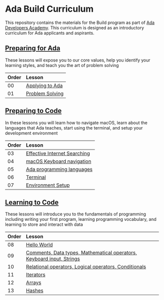 # Ada Build Curriculum

This repository contains the materials for the Build program as part of [Ada Developers Academy](http://adadevelopersacademy.org/).  This curriculum is designed as an introductory curriculum for Ada applicants and aspirants.  

## [Preparing for Ada](./preparing-for-ada)

These lessons will expose you to our core values, help you identify your learning styles, and teach you the art of problem solving

| Order | Lesson                                                  |
| :---- | :------------------------------------------------------ |
| 00    | [Applying to Ada](./preparing-for-ada/applying-to-ada)  |
| 01    | [Problem Solving](./preparing-for-ada/problem-solving/) |

## [Preparing to Code](./preparing-to-code)

In these lessons you will learn how to navigate macOS, learn about the languages that Ada teaches, start using the terminal, and setup your development environment

| Order | Lesson                                                                  |
| :---- | :---------------------------------------------------------------------- |
| 03    | [Effective Internet Searching](./preparing-to-code/internet-searching/) |
| 04    | [macOS Keyboard navigation](./preparing-to-code/keyboard-navigation/)   |
| 05    | [Ada programming languages](./preparing-to-code/ada-languages)          |
| 06    | [Terminal](./preparing-to-code/terminal/)                               |
| 07    | [Environment Setup](./preparing-to-code/environment-setup/)             |

## [Learning to Code](./learning-to-code)
These lessons will introduce you to the fundamentals of programming including writing your first program, learning programming vocabulary, and learning to store and interact with data

| Order | Lesson                                                                                               |
| :---- | :--------------------------------------------------------------------------------------------------- |
| 08    | [Hello World](./learning-to-code/hello-world/)                                                       |
| 09    | [Comments, Data types, Mathematical operators, Keyboard input, Strings](./learning-to-code/grammar/) |
| 10    | [Relational operators, Logical operators, Conditionals](./learning-to-code/programming-expressions/) |
| 11    | [Iterators](./learning-to-code/iterators/)                                                           |
| 12    | [Arrays](./learning-to-code/arrays)                                                                  |
| 13    | [Hashes](./learning-to-code/hashes)                                                                  |
